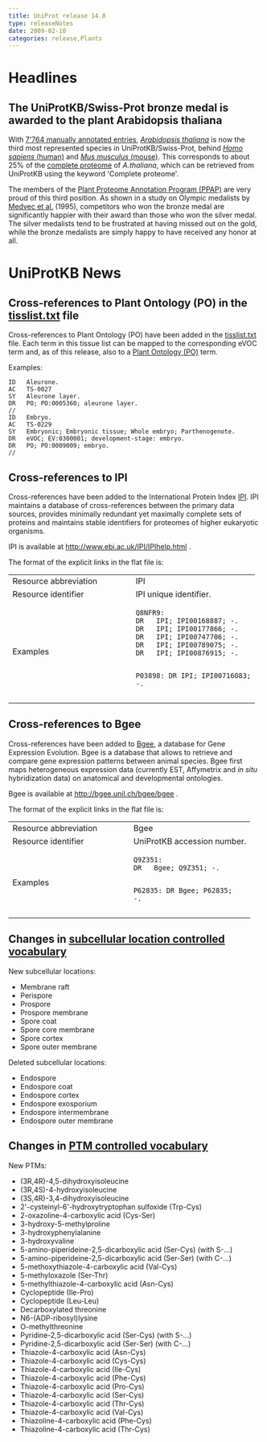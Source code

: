 ```yaml
---
title: UniProt release 14.8
type: releaseNotes
date: 2009-02-10
categories: release,Plants
---
```


# Headlines

## The UniProtKB/Swiss-Prot bronze medal is awarded to the plant Arabidopsis thaliana

With [7'764 manually annotated entries](http://www.uniprot.org/uniprotkb?query=taxonomy:3702+AND+reviewed:yes), [_Arabidopsis thaliana_](http://www.uniprot.org/taxonomy/3702) is now the third most represented species in UniProtKB/Swiss-Prot, behind [_Homo sapiens_ (human)](http://www.uniprot.org/uniprotkb?query=taxonomy:9606+AND+reviewed:yes) and [_Mus musculus_ (mouse)](http://www.uniprot.org/uniprotkb?query=taxonomy:10090+AND+reviewed:yes). This corresponds to about 25% of the [complete proteome](http://www.uniprot.org/uniprotkb?query=taxonomy:3702+AND+keyword:181) of _A.thaliana_, which can be retrieved from UniProtKB using the keyword 'Complete proteome'.

The members of the [Plant Proteome Annotation Program (PPAP)](http://www.uniprot.org/help/Plants) are very proud of this third position. As shown in a study on Olympic medalists by [Medvec et al.](http://view.ncbi.nlm.nih.gov/pubmed/7473022) (1995), competitors who won the bronze medal are significantly happier with their award than those who won the silver medal. The silver medalists tend to be frustrated at having missed out on the gold, while the bronze medalists are simply happy to have received any honor at all.

# UniProtKB News

## Cross-references to Plant Ontology (PO) in the [tisslist.txt](https://ftp.uniprot.org/pub/databases/uniprot/current_release/knowledgebase/complete/docs/tisslist) file

Cross-references to Plant Ontology (PO) have been added in the [tisslist.txt](https://ftp.uniprot.org/pub/databases/uniprot/current_release/knowledgebase/complete/docs/tisslist) file. Each term in this tissue list can be mapped to the corresponding eVOC term and, as of this release, also to a [Plant Ontology (PO)](http://www.plantontology.org/) term.

Examples:

    ID   Aleurone.
    AC   TS-0027
    SY   Aleurone layer.
    DR   PO; PO:0005360; aleurone layer.
    //
    ID   Embryo.
    AC   TS-0229
    SY   Embryonic; Embryonic tissue; Whole embryo; Parthenogenote.
    DR   eVOC; EV:0300001; development-stage: embryo.
    DR   PO; PO:0009009; embryo.
    //

## Cross-references to IPI

Cross-references have been added to the International Protein Index [IPI](http://www.ebi.ac.uk/IPI/IPIhelp.html). IPI maintains a database of cross-references between the primary data sources, provides minimally redundant yet maximally complete sets of proteins and maintains stable identifiers for proteomes of higher eukaryotic organisms.

IPI is available at <http://www.ebi.ac.uk/IPI/IPIhelp.html> .

The format of the explicit links in the flat file is:

<table><colgroup><col style="width: 50%" /><col style="width: 50%" /></colgroup><tbody><tr class="odd"><td>Resource abbreviation</td><td>IPI</td></tr><tr class="even"><td>Resource identifier</td><td>IPI unique identifier.</td></tr><tr class="odd"><td>Examples</td><td><pre><code>Q8NFR9:
DR   IPI; IPI00168887; -.
DR   IPI; IPI00177866; -.
DR   IPI; IPI00747706; -.
DR   IPI; IPI00789075; -.
DR   IPI; IPI00876915; -.

P03898:
DR IPI; IPI00716083; -.</code></pre></td></tr></tbody></table>

## Cross-references to Bgee

Cross-references have been added to [Bgee](http://bgee.unil.ch/bgee/bgee), a database for Gene Expression Evolution. Bgee is a database that allows to retrieve and compare gene expression patterns between animal species. Bgee first maps heterogeneous expression data (currently EST, Affymetrix and _in situ_ hybridization data) on anatomical and developmental ontologies.

Bgee is available at <http://bgee.unil.ch/bgee/bgee> .

The format of the explicit links in the flat file is:

<table><colgroup><col style="width: 50%" /><col style="width: 50%" /></colgroup><tbody><tr class="odd"><td>Resource abbreviation</td><td>Bgee</td></tr><tr class="even"><td>Resource identifier</td><td>UniProtKB accession number.</td></tr><tr class="odd"><td>Examples</td><td><pre><code>Q9Z351:
DR   Bgee; Q9Z351; -.

P62835:
DR Bgee; P62835; -.</code></pre></td></tr></tbody></table>

## Changes in [subcellular location controlled vocabulary](https://ftp.uniprot.org/pub/databases/uniprot/current_release/knowledgebase/complete/docs/subcell)

New subcellular locations:

- Membrane raft
- Perispore
- Prospore
- Prospore membrane
- Spore coat
- Spore core membrane
- Spore cortex
- Spore outer membrane

Deleted subcellular locations:

- Endospore
- Endospore coat
- Endospore cortex
- Endospore exosporium
- Endospore intermembrane
- Endospore outer membrane

## Changes in [PTM controlled vocabulary](https://ftp.uniprot.org/pub/databases/uniprot/current_release/knowledgebase/complete/docs/ptmlist)

New PTMs:

- (3R,4R)-4,5-dihydroxyisoleucine
- (3R,4S)-4-hydroxyisoleucine
- (3S,4R)-3,4-dihydroxyisoleucine
- 2'-cysteinyl-6'-hydroxytryptophan sulfoxide (Trp-Cys)
- 2-oxazoline-4-carboxylic acid (Cys-Ser)
- 3-hydroxy-5-methylproline
- 3-hydroxyphenylalanine
- 3-hydroxyvaline
- 5-amino-piperideine-2,5-dicarboxylic acid (Ser-Cys) (with S-...)
- 5-amino-piperideine-2,5-dicarboxylic acid (Ser-Ser) (with C-...)
- 5-methoxythiazole-4-carboxylic acid (Val-Cys)
- 5-methyloxazole (Ser-Thr)
- 5-methylthiazole-4-carboxylic acid (Asn-Cys)
- Cyclopeptide (Ile-Pro)
- Cyclopeptide (Leu-Leu)
- Decarboxylated threonine
- N6-(ADP-ribosyl)lysine
- O-methylthreonine
- Pyridine-2,5-dicarboxylic acid (Ser-Cys) (with S-...)
- Pyridine-2,5-dicarboxylic acid (Ser-Ser) (with C-...)
- Thiazole-4-carboxylic acid (Asn-Cys)
- Thiazole-4-carboxylic acid (Cys-Cys)
- Thiazole-4-carboxylic acid (Ile-Cys)
- Thiazole-4-carboxylic acid (Phe-Cys)
- Thiazole-4-carboxylic acid (Pro-Cys)
- Thiazole-4-carboxylic acid (Ser-Cys)
- Thiazole-4-carboxylic acid (Thr-Cys)
- Thiazole-4-carboxylic acid (Val-Cys)
- Thiazoline-4-carboxylic acid (Phe-Cys)
- Thiazoline-4-carboxylic acid (Thr-Cys)
